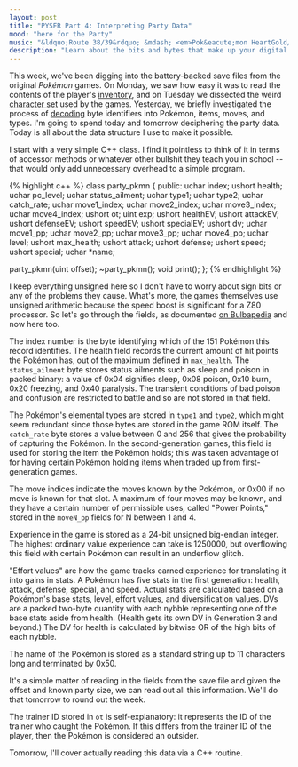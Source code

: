 ```yaml
---
layout: post
title: "PYSFR Part 4: Interpreting Party Data"
mood: "here for the Party"
music: "&ldquo;Route 38/39&rdquo; &mdash; <em>Pok&eacute;mon HeartGold/SoulSilver OST</em>"
description: "Learn about the bits and bytes that make up your digital friends."
---
```

This week, we've been digging into the battery-backed save files from the original _Pok&eacute;mon_ games.  On Monday, we saw how easy it was to read the contents of the player's [inventory][0], and on Tuesday we dissected the weird [character set][1] used by the games.  Yesterday, we briefly investigated the process of [decoding][2] byte identifiers into Pok&eacute;mon, items, moves, and types.  I'm going to spend today and tomorrow deciphering the party data.  Today is all about the data structure I use to make it possible.

[0]: /2013/12/pysfr-part-1
[1]: /2013/12/pysfr-part-2
[2]: /2013/12/pysfr-part-3

I start with a very simple C++ class.  I find it pointless to think of it in terms of accessor methods or whatever other bullshit they teach you in school -- that would only add unnecessary overhead to a simple program.

{% highlight c++ %}
class party_pkmn {
public:
   uchar index;
   ushort health;
   uchar pc_level;
   uchar status_ailment;
   uchar type1;
   uchar type2;
   uchar catch_rate;
   uchar move1_index;
   uchar move2_index;
   uchar move3_index;
   uchar move4_index;
   ushort ot;
   uint exp;
   ushort healthEV;
   ushort attackEV;
   ushort defenseEV;
   ushort speedEV;
   ushort specialEV;
   ushort dv;
   uchar move1_pp;
   uchar move2_pp;
   uchar move3_pp;
   uchar move4_pp;
   uchar level;
   ushort max_health;
   ushort attack;
   ushort defense;
   ushort speed;
   ushort special;
   uchar *name;

   party_pkmn(uint offset);
   ~party_pkmn();
   void print();
};
{% endhighlight %}

I keep everything unsigned here so I don't have to worry about sign bits or any of the problems they cause.  What's more, the games themselves use unsigned arithmetic because the speed boost is significant for a Z80 processor.  So let's go through the fields, as documented [on Bulbapedia][3] and now here too.

[3]: http://bulbapedia.bulbagarden.net/wiki/Pok%C3%A9mon_data_structure_in_Generation_I

The index number is the byte identifying which of the 151 Pok&eacute;mon this record identifies.  The health field records the current amount of hit points the Pok&eacute;mon has, out of the maximum defined in `max_health`.  The `status_ailment` byte stores status ailments such as sleep and poison in packed binary: a value of 0x04 signifies sleep, 0x08 poison, 0x10 burn, 0x20 freezing, and 0x40 paralysis.  The transient conditions of bad poison and confusion are restricted to battle and so are not stored in that field.

The Pok&eacute;mon's elemental types are stored in `type1` and `type2`, which might seem redundant since those bytes are stored in the game ROM itself.  The `catch_rate` byte stores a value between 0 and 256 that gives the probability of capturing the Pok&eacute;mon.  In the second-generation games, this field is used for storing the item the Pok&eacute;mon holds; this was taken advantage of for having certain Pok&eacute;mon holding items when traded up from first-generation games.

The move indices indicate the moves known by the Pok&eacute;mon, or 0x00 if no move is known for that slot.  A maximum of four moves may be known, and they have a certain number of permissible uses, called "Power Points," stored in the `moveN_pp` fields for N between 1 and 4.

Experience in the game is stored as a 24-bit unsigned big-endian integer.  The highest ordinary value experience can take is 1250000, but overflowing this field with certain Pok&eacute;mon can result in an underflow glitch.

"Effort values" are how the game tracks earned experience for translating it into gains in stats.  A Pok&eacute;mon has five stats in the first generation: health, attack, defense, special, and speed.  Actual stats are calculated based on a Pok&eacute;mon's base stats, level, effort values, and diversification values.  DVs are a packed two-byte quantity with each nybble representing one of the base stats aside from health.  (Health gets its own DV in Generation 3 and beyond.)  The DV for health is calculated by bitwise OR of the high bits of each nybble.

The name of the Pok&eacute;mon is stored as a standard string up to 11 characters long and terminated by 0x50.

It's a simple matter of reading in the fields from the save file and given the offset and known party size, we can read out all this information.  We'll do that tomorrow to round out the week.

The trainer ID stored in `ot` is self-explanatory: it represents the ID of the trainer who caught the Pok&eacute;mon.  If this differs from the trainer ID of the player, then the Pok&eacute;mon is considered an outsider.

Tomorrow, I'll cover actually reading this data via a C++ routine.